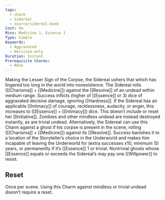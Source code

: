 ```yaml
---
tags:
  - charm
  - Sidereal
  - source/sidereal-book
Cost: 5m
Mins: Medicine 1, Essence 1
Type: Simple
Keywords:
  - Aggravated
  - Decisive-only
Duration: Instant
Prerequisite Charms:
  - None
---
```

Making the Lesser Sign of the Corpse, the Sidereal ushers that which has lingered too long in the world into nonexistence. The Sidereal rolls ([[Charisma]] + [[Medicine]]) against the [[Resolve]] of an undead within medium range. Success inflicts (higher of [[Essence]] or 3) dice of aggravated decisive damage, ignoring [[Hardness]]. If the Sidereal has an applicable [[Intimacy]] of courage, recklessness, audacity, or anger, this increases to ([[Essence]] + [[Intimacy]]) dice. This doesn’t include or reset her [[Initiative]]. Zombies and other mindless undead are instead destroyed instantly, as are trivial undead. Alternatively, the Sidereal can use this Charm against a ghost if his corpse is present in the scene, rolling ([[Charisma]] + [[Medicine]]) against its [[Resolve]]. Success banishes it to a location of the Storyteller’s choice in the Underworld and makes him incapable of leaving the Underworld for (extra successes x10, minimum 1]) years, or permanently if it’s [[Essence]] 1 or trivial. Nontrivial ghosts whose [[Essence]] equals or exceeds the Sidereal’s may pay one [[Willpower]] to resist. 
## Reset
Once per scene. Using this Charm against mindless or trivial undead doesn’t require a reset.